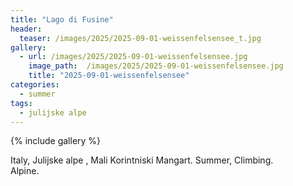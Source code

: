 ```yaml
---
title: "Lago di Fusine"
header:
  teaser: /images/2025/2025-09-01-weissenfelsensee_t.jpg
gallery:
  - url: /images/2025/2025-09-01-weissenfelsensee.jpg
    image_path:  /images/2025/2025-09-01-weissenfelsensee.jpg
    title: "2025-09-01-weissenfelsensee"
categories:
  - summer
tags:
  - julijske alpe
---
```


{% include gallery %}

Italy, Julijske alpe , Mali Korintniski Mangart.
Summer, Climbing.   
Alpine.
